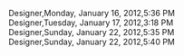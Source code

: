 ﻿Designer,Monday, January 16, 2012,5:36 PM  Designer,Tuesday, January 17, 2012,3:18 PM  Designer,Sunday, January 22, 2012,5:35 PM  Designer,Sunday, January 22, 2012,5:40 PM